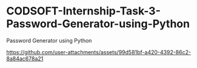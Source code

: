 # CODSOFT-Internship-Task-3-Password-Generator-using-Python
Password Generator using Python



https://github.com/user-attachments/assets/99d581bf-a420-4392-86c2-8a84ac678a21
